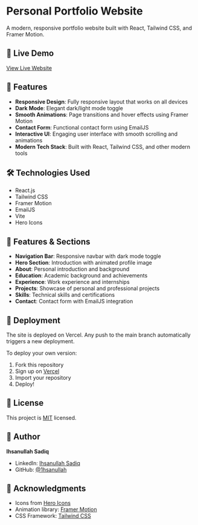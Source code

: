 # Personal Portfolio Website

A modern, responsive portfolio website built with React, Tailwind CSS, and Framer Motion.

## 🔗 Live Demo

[View Live Website](https://portfolio-alpha-lime-62.vercel.app/#home)

## 🌟 Features

- **Responsive Design**: Fully responsive layout that works on all devices
- **Dark Mode**: Elegant dark/light mode toggle
- **Smooth Animations**: Page transitions and hover effects using Framer Motion
- **Contact Form**: Functional contact form using EmailJS
- **Interactive UI**: Engaging user interface with smooth scrolling and animations
- **Modern Tech Stack**: Built with React, Tailwind CSS, and other modern tools

## 🛠️ Technologies Used

- React.js
- Tailwind CSS
- Framer Motion
- EmailJS
- Vite
- Hero Icons

## 🎨 Features & Sections

- **Navigation Bar**: Responsive navbar with dark mode toggle
- **Hero Section**: Introduction with animated profile image
- **About**: Personal introduction and background
- **Education**: Academic background and achievements
- **Experience**: Work experience and internships
- **Projects**: Showcase of personal and professional projects
- **Skills**: Technical skills and certifications
- **Contact**: Contact form with EmailJS integration

## 🚀 Deployment

The site is deployed on Vercel. Any push to the main branch automatically triggers a new deployment.

To deploy your own version:
1. Fork this repository
2. Sign up on [Vercel](https://vercel.com)
3. Import your repository
4. Deploy!

## 📝 License

This project is [MIT](LICENSE) licensed.

## 👤 Author

**Ihsanullah Sadiq**
- LinkedIn: [Ihsanullah Sadiq](https://www.linkedin.com/in/ihsanullah-sadiq-624a5b201/)
- GitHub: [@1hsanullah](https://github.com/1hsanullah)

## 🙏 Acknowledgments

- Icons from [Hero Icons](https://heroicons.com/)
- Animation library: [Framer Motion](https://www.framer.com/motion/)
- CSS Framework: [Tailwind CSS](https://tailwindcss.com/)